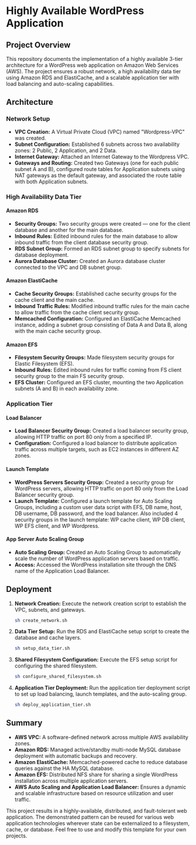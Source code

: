 # Highly Available WordPress Application

## Project Overview

This repository documents the implementation of a highly available 3-tier architecture for a WordPress web application on Amazon Web Services (AWS). The project ensures a robust network, a high availability data tier using Amazon RDS and ElastiCache, and a scalable application tier with load balancing and auto-scaling capabilities.

## Architecture

### Network Setup

- **VPC Creation:** A Virtual Private Cloud (VPC) named "Wordpress-VPC" was created.
- **Subnet Configuration:** Established 6 subnets across two availability zones: 2 Public, 2 Application, and 2 Data.
- **Internet Gateway:** Attached an Internet Gateway to the Wordpress VPC.
- **Gateways and Routing:** Created two Gateways (one for each public subnet A and B), configured route tables for Application subnets using NAT gateways as the default gateway, and associated the route table with both Application subnets.

### High Availability Data Tier

#### Amazon RDS

- **Security Groups:** Two security groups were created — one for the client database and another for the main database.
- **Inbound Rules:** Edited inbound rules for the main database to allow inbound traffic from the client database security group.
- **RDS Subnet Group:** Formed an RDS subnet group to specify subnets for database deployment.
- **Aurora Database Cluster:** Created an Aurora database cluster connected to the VPC and DB subnet group.

#### Amazon ElastiCache

- **Cache Security Groups:** Established cache security groups for the cache client and the main cache.
- **Inbound Traffic Rules:** Modified inbound traffic rules for the main cache to allow traffic from the cache client security group.
- **Memcached Configuration:** Configured an ElastiCache Memcached instance, adding a subnet group consisting of Data A and Data B, along with the main cache security group.

#### Amazon EFS

- **Filesystem Security Groups:** Made filesystem security groups for Elastic Filesystem (EFS).
- **Inbound Rules:** Edited inbound rules for traffic coming from FS client security group to the main FS security group.
- **EFS Cluster:** Configured an EFS cluster, mounting the two Application subnets (A and B) in each availability zone.

### Application Tier

#### Load Balancer

- **Load Balancer Security Group:** Created a load balancer security group, allowing HTTP traffic on port 80 only from a specified IP.
- **Configuration:** Configured a load balancer to distribute application traffic across multiple targets, such as EC2 instances in different AZ zones.

#### Launch Template

- **WordPress Servers Security Group:** Created a security group for WordPress servers, allowing HTTP traffic on port 80 only from the Load Balancer security group.
- **Launch Template:** Configured a launch template for Auto Scaling Groups, including a custom user data script with EFS, DB name, host, DB username, DB password, and the load balancer. Also included 4 security groups in the launch template: WP cache client, WP DB client, WP EFS client, and WP Wordpress.

#### App Server Auto Scaling Group

- **Auto Scaling Group:** Created an Auto Scaling Group to automatically scale the number of WordPress application servers based on traffic.
- **Access:** Accessed the WordPress installation site through the DNS name of the Application Load Balancer.

## Deployment

1. **Network Creation:** Execute the network creation script to establish the VPC, subnets, and gateways.
   ```bash
   sh create_network.sh
   ```

2. **Data Tier Setup:** Run the RDS and ElastiCache setup script to create the database and cache layers.
   ```bash
   sh setup_data_tier.sh
   ```

3. **Shared Filesystem Configuration:** Execute the EFS setup script for configuring the shared filesystem.
   ```bash
   sh configure_shared_filesystem.sh
   ```

4. **Application Tier Deployment:** Run the application tier deployment script to set up load balancing, launch templates, and the auto-scaling group.
   ```bash
   sh deploy_application_tier.sh
   ```

## Summary

- **AWS VPC:** A software-defined network across multiple AWS availability zones.
- **Amazon RDS:** Managed active/standby multi-node MySQL database deployment with automatic backups and recovery.
- **Amazon ElastiCache:** Memcached-powered cache to reduce database queries against the HA MySQL database.
- **Amazon EFS:** Distributed NFS share for sharing a single WordPress installation across multiple application servers.
- **AWS Auto Scaling and Application Load Balancer:** Ensures a dynamic and scalable infrastructure based on resource utilization and user traffic.

This project results in a highly-available, distributed, and fault-tolerant web application. The demonstrated pattern can be reused for various web application technologies wherever state can be externalized to a filesystem, cache, or database. Feel free to use and modify this template for your own projects.
